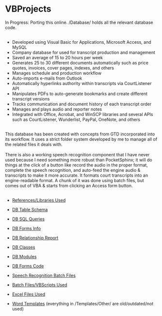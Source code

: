 # VBProjects

In Progress:  Porting this online.
/Database/ holds all the relevant database code.<br><br>

* Developed using Visual Basic for Applications, Microsoft Access, and MySQL
* Company database for used for transcript production and management
* Saved an average of 15 to 20 hours per week
* Generates 25 to 30 different documents automatically such as price quotes, invoices, cover pages, indexes, and others
* Manages schedule and production workflow
* Auto-imports e-mails from Outlook
* Automatically hyperlinks authority within transcripts via CourtListener API
* Manipulates PDFs to auto-generate bookmarks and create different transcript versions
* Tracks communication and document history of each transcript order
* Manages and plays audio and reporter notes
* Integrated with Office, Acrobat, and WinSCP libraries and several APIs such as CourtListener, Wunderlist, PayPal, OneNote, and others
<br>
This database has been created with concepts from GTD incorporated into its workflow. It uses a strict folder system developed by me to manage all of the related files it deals with.
<br><br>
There is also a working speech recognition component that I have never used because I need something more robust than PocketSphinx; it will do things at the click of a button like record the audio in the proper format, complete the speech recognition, and auto-feed the engine audio & transcripts to make it more accurate. It formats court transcripts into an engine-readable format. A chunk of it was done using batch files, but comes out of VBA & starts from clicking an Access form button.
<br><br>

* [References/Libraries Used](https://github.com/evoingram/VBProjects/wiki/1.-General----References-Libraries)
* [DB Table Schema](https://github.com/evoingram/VBProjects/blob/master/database/doc_rptObjects.pdf)
* [DB SQL Queries](https://github.com/evoingram/VBProjects/blob/master/database/SQL_Queries.pdf)
* [DB Forms Info](https://github.com/evoingram/VBProjects/blob/master/database/Forms_Info.pdf)
* [DB Relationship Report](https://github.com/evoingram/VBProjects/blob/master/database/RelationshipReport.pdf) 
* [DB Classes](https://github.com/evoingram/VBProjects/tree/master/database/classes) 
* [DB Modules](https://github.com/evoingram/VBProjects/tree/master/database/modules) 
* [DB Forms Code](https://github.com/evoingram/VBProjects/tree/master/database/forms%20code) 

* [Speech Recognition Batch Files](https://github.com/evoingram/VBProjects/blob/master/database/speech/)
* [Batch Files/VBScripts Used](https://github.com/evoingram/VBProjects/tree/master/database/scripts)
* [Excel Files Used](https://github.com/evoingram/VBProjects/tree/master/database/InProgressExcels) 

* [Word Templates](https://github.com/evoingram/VBProjects/tree/master/database/Templates)
(everything in /Templates/Other/ are old/outdated/not used)
